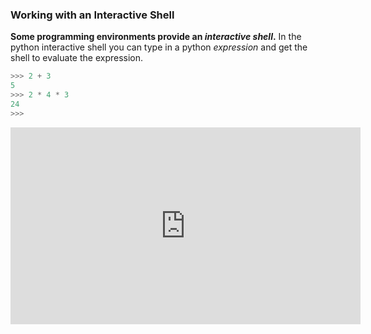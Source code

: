 ### Working with an Interactive Shell

**Some programming environments provide an _<tooltip content="a tool which allows you to type commands in, and get back output for each command">interactive shell</tooltip>_.** In the python interactive shell you can type in a python _expression_ and get the shell to evaluate the expression.
```python
>>> 2 + 3
5
>>> 2 * 4 * 3
24
>>>
```

<panel type="seamless" header="%%:tv: Python interactive shell in action:%%">

<iframe width="560" height="315" src="https://www.youtube.com/embed/7qHMXu99d88?rel=0&showinfo=0&end=128&version=3" frameborder="0" allowfullscreen></iframe>

</panel>